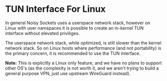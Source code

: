 # TUN Interface For Linux

In general Noisy Sockets uses a userspace network stack, however on Linux with
user namspaces it is possible to create an in-kernel TUN interface without
elevated priviliges.

The userspace network stack, while optimized, is still slower than the kernel
network stack. So on Linux hosts where performance (and not portability) is
the primary concern, it is recommended to use the TUN interface.

**Note:** This is explicitly a Linux only feature, and we have no plans to
support other OS's (as the complexity is not worth it, and we aren't trying to
build a general purpose VPN, just use upstream WireGuard instead).

